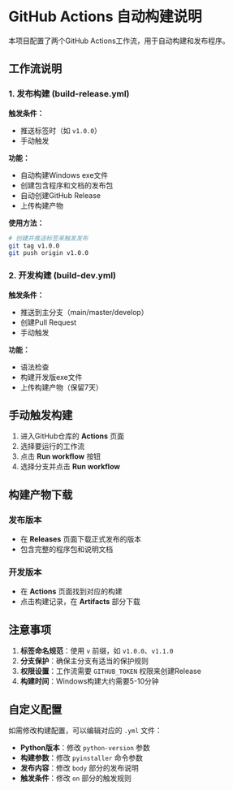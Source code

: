 # GitHub Actions 自动构建说明

本项目配置了两个GitHub Actions工作流，用于自动构建和发布程序。

## 工作流说明

### 1. 发布构建 (build-release.yml)

**触发条件：**
- 推送标签时（如 `v1.0.0`）
- 手动触发

**功能：**
- 自动构建Windows exe文件
- 创建包含程序和文档的发布包
- 自动创建GitHub Release
- 上传构建产物

**使用方法：**
```bash
# 创建并推送标签来触发发布
git tag v1.0.0
git push origin v1.0.0
```

### 2. 开发构建 (build-dev.yml)

**触发条件：**
- 推送到主分支（main/master/develop）
- 创建Pull Request
- 手动触发

**功能：**
- 语法检查
- 构建开发版exe文件
- 上传构建产物（保留7天）

## 手动触发构建

1. 进入GitHub仓库的 **Actions** 页面
2. 选择要运行的工作流
3. 点击 **Run workflow** 按钮
4. 选择分支并点击 **Run workflow**

## 构建产物下载

### 发布版本
- 在 **Releases** 页面下载正式发布的版本
- 包含完整的程序包和说明文档

### 开发版本
- 在 **Actions** 页面找到对应的构建
- 点击构建记录，在 **Artifacts** 部分下载

## 注意事项

1. **标签命名规范**：使用 `v` 前缀，如 `v1.0.0`、`v1.1.0`
2. **分支保护**：确保主分支有适当的保护规则
3. **权限设置**：工作流需要 `GITHUB_TOKEN` 权限来创建Release
4. **构建时间**：Windows构建大约需要5-10分钟

## 自定义配置

如需修改构建配置，可以编辑对应的 `.yml` 文件：

- **Python版本**：修改 `python-version` 参数
- **构建参数**：修改 `pyinstaller` 命令参数
- **发布内容**：修改 `body` 部分的发布说明
- **触发条件**：修改 `on` 部分的触发规则